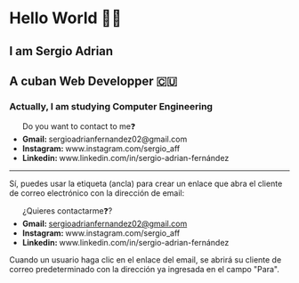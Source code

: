 <h1>Hello World 👋🏻</h1>



<h2>I am Sergio Adrian </h2>

<h2>A cuban Web Developper 🇨🇺</h2>

<h3>Actually, I am studying Computer Engineering </h3>

<ul>Do you want to contact to me❓
  <li><strong>Gmail: </strong>sergioadrianfernandez02@gmail.com</li>
  <li><strong>Instagram: </strong>www.instagram.com/sergio_aff</li>
  <li><strong>Linkedin: </strong>www.linkedin.com/in/sergio-adrian-fernández</li>
</ul>

<hr>

Sí, puedes usar la etiqueta <a> (ancla) para crear un enlace que abra el cliente de correo electrónico con la dirección de email:

<ul>¿Quieres contactarme❓?
  <li><strong>Gmail: </strong><a href="mailto:sergioadrianfernandez02@gmail.com">sergioadrianfernandez02@gmail.com</a></li>
  <li><strong>Instagram: </strong>www.instagram.com/sergio_aff</li>
  <li><strong>Linkedin: </strong>www.linkedin.com/in/sergio-adrian-fernández</li>
</ul>

Cuando un usuario haga clic en el enlace del email, se abrirá su cliente de correo predeterminado con la dirección ya ingresada en el campo "Para".
